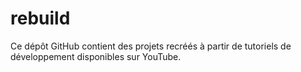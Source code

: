 # rebuild
Ce dépôt GitHub contient des projets recréés à partir de tutoriels de développement disponibles sur YouTube.
